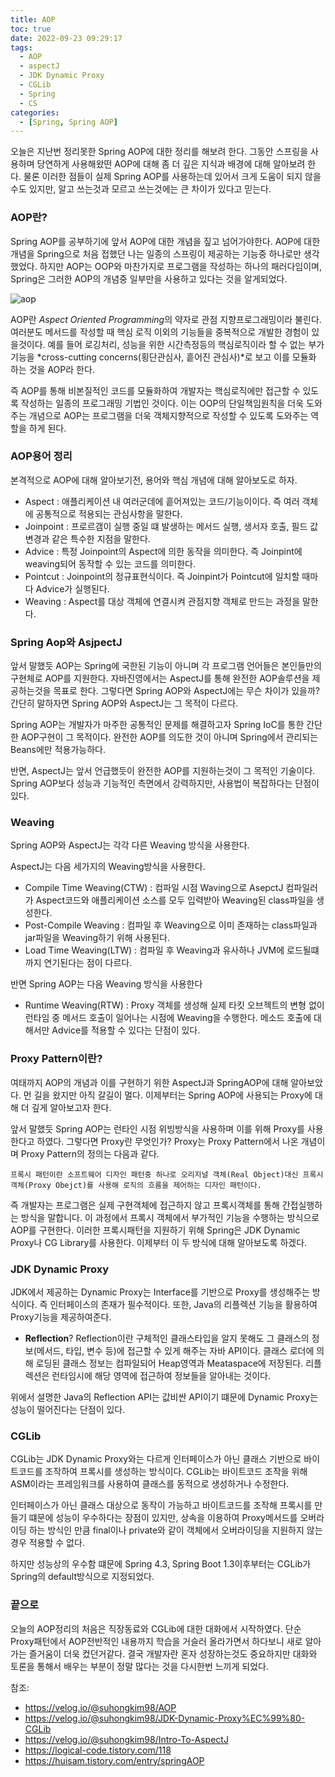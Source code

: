 ```yaml
---
title: AOP
toc: true
date: 2022-09-23 09:29:17
tags:
  - AOP
  - aspectJ
  - JDK Dynamic Proxy
  - CGLib
  - Spring
  - CS
categories:
  - [Spring, Spring AOP]
---
```

오늘은 지난번 정리못한 Spring AOP에 대한 정리를 해보려 한다. 그동안 스프링을 사용하며 당연하게 사용해왔떤 AOP에 대해 좀 더 깊은 지식과 배경에 대해 알아보려 한다. 물론 이러한 점들이 실제 Spring AOP를 사용하는데 있어서 크게 도움이 되지 않을수도 있지만, 알고 쓰는것과 모르고 쓰는것에는 큰 차이가 있다고 믿는다.

<!-- more -->

### **AOP란?**
Spring AOP를 공부하기에 앞서 AOP에 대한 개념을 짚고 넘어가야한다. AOP에 대한 개념을 Spring으로 처음 접했던 나는 일종의 스프링이 제공하는 기능중 하나로만 생각했었다. 하지만 AOP는 OOP와 마찬가지로 프로그램을 작성하는 하나의 패러다임이며, Spring은 그러한 AOP의 개념중 일부만을 사용하고 있다는 것을 알게되었다.

![aop](/post_images/SpringAOP/aop.png)

AOP란 *Aspect Oriented Programming*의 약자로 관점 지향프로그래밍이라 불린다. 여러분도 메서드를 작성할 때 핵심 로직 이외의 기능들을 중복적으로 개발한 경험이 있을것이다. 예를 들어 로깅처리, 성능을 위한 시간측정등의 핵심로직이라 할 수 없는 부가기능을 *cross-cutting concerns(횡단관심사, 흩어진 관심사)*로 보고 이를 모듈화 하는 것을 AOP라 한다.

즉 AOP를 통해 비본질적인 코드를 모듈화하여 개발자는 핵심로직에만 접근할 수 있도록 작성하는 일종의 프로그래밍 기법인 것이다. 이는 OOP의 단일책임원칙을 더욱 도와주는 개념으로 AOP는 프로그램을 더욱 객체지향적으로 작성할 수 있도록 도와주는 역할을 하게 된다.

### **AOP용어 정리**
본격적으로 AOP에 대해 알아보기전, 용어와 핵심 개념에 대해 알아보도로 하자.

  * Aspect : 애플리케이션 내 여러군데에 흩어져있는 코드/기능이이다. 즉 여러 객체에 공통적으로 적용되는 관심사항을 말한다.
  * Joinpoint : 프로르갬이 실행 중일 떄 발생하는 메서드 실행, 생서자 호출, 필드 값 변경과 같은 특수한 지점을 말한다.
  * Advice : 특정 Joinpoint의 Aspect에 의한 동작을 의미한다. 즉 Joinpint에 weaving되어 동작할 수 있는 코드를 의미한다.
  * Pointcut : Joinpoint의 정규표현식이다. 즉 Joinpint가 Pointcut에 일치할 때마다 Advice가 실행된다.
  * Weaving : Aspect를 대상 객체에 연결시켜 관점지향 객체로 만드는 과정을 말한다.

### **Spring Aop와 AsjpectJ**
앞서 말했듯 AOP는 Spring에 국한된 기능이 아니며 각 프로그램 언어들은 본인들만의 구현체로 AOP를 지원한다. 자바진영에서는 AspectJ를 통해 완전한 AOP솔루션을 제공하는것을 목표로 한다. 그렇다면 Spring AOP와 AspectJ에는 무슨 차이가 있을까? 간단히 말하자면 Spring AOP와 AspectJ는 그 목적이 다르다.

Spring AOP는 개발자가 마주한 공통적인 문제를 해결하고자 Spring IoC를 통한 간단한 AOP구현이 그 목적이다. 완전한 AOP를 의도한 것이 아니며 Spring에서 관리되는 Beans에만 적용가능하다.

반면, AspectJ는 앞서 언급했듯이 완전한 AOP를 지원하는것이 그 목적인 기술이다. Spring AOP보다 성능과 기능적인 측면에서 강력하지만, 사용법이 복잡하다는 단점이 있다.

### **Weaving**
Spring AOP와 AspectJ는 각각 다른 Weaving 방식을 사용한다.

AspectJ는 다음 세가지의 Weaving방식을 사용한다.

  - Compile Time Weaving(CTW) : 컴파일 시점 Waving으로 AsepctJ 컴파일러가 Aspect코드와 애플리케이션 소스를 모두 입력받아 Weaving된 class파일을 생성한다.
  - Post-Compile Weaving : 컴파일 후 Weaving으로 이미 존재하는 class파일과 jar파일을 Weaving하기 위해 사용된다.
  - Load Time Weaving(LTW) : 컴파일 후 Weaving과 유사하나 JVM에 로드될떄까지 연기된다는 점이 다르다.

반면 Spring AOP는 다음 Weaving 방식을 사용한다
  
  - Runtime Weaving(RTW) : Proxy 객체를 생성해 실제 타킷 오브젝트의 변형 없이 런타임 중 메서드 호출이 일어나는 시점에 Weaving을 수행한다. 메소드 호출에 대해서만 Advice를 적용할 수 있다는 단점이 있다.

### **Proxy Pattern이란?**
여태까지 AOP의 개념과 이를 구현하기 위한 AspectJ과 SpringAOP에 대해 알아보았다. 먼 길을 왔지만 아직 갈길이 멀다. 이제부터는 Spring AOP에 사용되는 Proxy에 대해 더 깊게 알아보고자 한다.

앞서 말했듯 Spring AOP는 런타인 시점 위빙방식을 사용하며 이를 위해 Proxy를 사용한다고 하였다. 그렇다면 Proxy란 무엇인가? Proxy는 Proxy Pattern에서 나온 개념이며 Proxy Pattern의 정의는 다음과 같다.

    프록시 패턴이란 소프트웨어 디자인 패턴중 하나로 오리지널 객체(Real Object)대신 프록시 객체(Proxy Obejct)를 사용해 로직의 흐름을 제어하는 디자인 패턴이다.
  
즉 개발자는 프로그램은 실제 구현객체에 접근하지 않고 프록시객체를 통해 간접실행하는 방식을 말합니다. 이 과정에서 프록시 객체에서 부가적인 기능을 수행하는 방식으로 AOP를 구현한다. 이러한 프록시패턴을 지원하기 위해 Spring은 JDK Dynamic Proxy나 CG Library를 사용한다. 이제부터 이 두 방식에 대해 알아보도록 하겠다.

### **JDK Dynamic Proxy**
JDK에서 제공하는 Dynamic Proxy는 Interface를 기반으로 Proxy를 생성해주는 방식이다. 즉 인터페이스의 존재가 필수적이다. 또한, Java의 리플렉션 기능을 활용하여 Proxy기능을 제공하여준다.

  - **Reflection**?
    Reflection이란 구체적인 클래스타입을 알지 못해도 그 클래스의 정보(메서드, 타입, 변수 등)에 접근할 수 있게 해주는 자바 API이다. 클래스 로더에 의해 로딩된 클래스 정보는 컴파일되어 Heap영역과 Meataspace에 저장된다. 리플렉션은 런타임시에 해당 영역에 접근하여 정보들을 알아내는 것이다.

위에서 설명한 Java의 Reflection API는 값비싼 API이기 떄문에 Dynamic Proxy는 성능이 떨어진다는 단점이 있다.

### **CGLib**
CGLib는 JDK Dynamic Proxy와는 다르게 인터페이스가 아닌 클래스 기반으로 바이트코드를 조작하여 프록시를 생성하는 방식이다. CGLib는 바이트코드 조작을 위해 ASM이라는 프레임워크를 사용하여 클래스를 동적으로 생성하거나 수정한다.

인터페이스가 아닌 클래스 대상으로 동작이 가능하고 바이트코드를 조작해 프록시를 만들기 떄문에 성능이 우수하다는 장점이 있지만, 상속을 이용하여 Proxy메서드를 오버라이딩 하는 방식인 만큼 final이나 private와 같이 객체에서 오버라이딩을 지원하지 않는 경우 적용할 수 없다.

하지만 성능상의 우수함 떄문에 Spring 4.3, Spring Boot 1.3이후부터는 CGLib가 Spring의 default방식으로 지정되었다.

### **끝으로**
오늘의 AOP정리의 처음은 직장동료와 CGLib에 대한 대화에서 시작하였다. 단순 Proxy패턴에서 AOP전반적인 내용까지 학습을 거슬러 올라가면서 하다보니 새로 알아가는 즐거움이 더욱 컸던거같다. 결국 개발자란 혼자 성장하는것도 중요하지만 대화와 토론을 통해서 배우는 부분이 정말 많다는 것을 다시한번 느끼게 되었다.


참조:
- https://velog.io/@suhongkim98/AOP
- https://velog.io/@suhongkim98/JDK-Dynamic-Proxy%EC%99%80-CGLib
- https://velog.io/@suhongkim98/Intro-To-AspectJ
- https://logical-code.tistory.com/118
- https://huisam.tistory.com/entry/springAOP